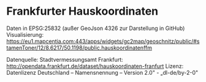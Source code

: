 # Frankfurter Hauskoordinaten

Daten in EPSG:25832 (außer GeoJson 4326 zur Darstellung in GitHub)
Visualisierung: https://eu1.mapcentia.com:443/apps/widgets/gc2map/geoschnitz/public/#stamenToner/12/8.6217/50.1198/public.hauskoordinatenffm

Datenquelle: Stadtvermessungsamt Frankfurt: http://opendata.frankfurt.de/dataset/hauskoordinaten-franfurt 
Lizenz: Datenlizenz Deutschland – Namensnennung – Version 2.0" - „dl-de/by-2-0"
